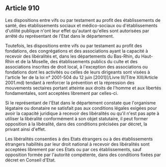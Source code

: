Article 910
----
Les dispositions entre vifs ou par testament au profit des établissements de
santé, des établissements sociaux et médico-sociaux ou d'établissements
d'utilité publique n'ont leur effet qu'autant qu'elles sont autorisées par
arrêté du représentant de l'Etat dans le département.

Toutefois, les dispositions entre vifs ou par testament au profit des
fondations, des congrégations et des associations ayant la capacité à recevoir
des libéralités et, dans les départements du Bas-Rhin, du Haut-Rhin et de la
Moselle, des établissements publics du culte et des associations inscrites de
droit local, à l'exception des associations ou fondations dont les activités ou
celles de leurs dirigeants sont visées à l'article 1er de la loi n° 2001-504 du
12 juin [2001](/Livre III/Titre XIII/Article 2001.md) tendant à renforcer la prévention et la répression des mouvements
sectaires portant atteinte aux droits de l'homme et aux libertés fondamentales,
sont acceptées librement par celles-ci.

Si le représentant de l'Etat dans le département constate que l'organisme
légataire ou donataire ne satisfait pas aux conditions légales exigées pour
avoir la capacité juridique à recevoir des libéralités ou qu'il n'est pas apte à
utiliser la libéralité conformément à son objet statutaire, il peut former
opposition à la libéralité, dans des conditions précisées par décret, la privant
ainsi d'effet.

Les libéralités consenties à des Etats étrangers ou à des établissements
étrangers habilités par leur droit national à recevoir des libéralités sont
acceptées librement par ces Etats ou par ces établissements, sauf opposition
formée par l'autorité compétente, dans des conditions fixées par décret en
Conseil d'Etat.
